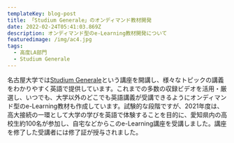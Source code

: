 ```yaml
---
templateKey: blog-post
title: 「Studium Generale」のオンディマンド教材開発
date: 2022-02-24T05:41:03.869Z
description: オンディマンド型のe-Learning教材開発について
featuredimage: /img/ac4.jpg
tags:
  - 高度LA部門
  - Studium Generale
---
```

名古屋大学では[Studium Generale](https://www.bio.nagoya-u.ac.jp/G30StudiumGenerale/)という講座を開講し、様々なトピックの講義をわかりやすく英語で提供しています。これまでの多数の収録ビデオを活用・厳選し、いつでも、大学以外のどこでも英語講義が受講できるようにオンディマンド型のe-Learning教材も作成しています。試験的な段階ですが、2021年度は、高大接続の一環として大学の学びを英語で体験することを目的に、愛知県内の高校生約100名が参加し、自宅などからこのe-Learning講座を受講しました。講座を修了した受講者には修了証が授与されました。